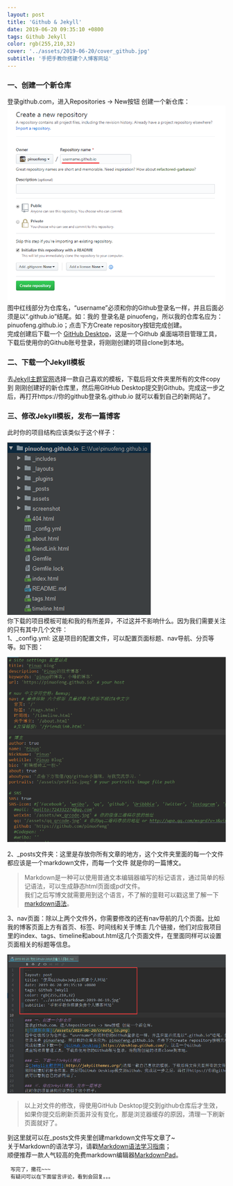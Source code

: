 ```yaml
---
layout: post
title: 'Github & Jekyll'
date: 2019-06-20 09:35:10 +0800
tags: Github Jekyll
color: rgb(255,210,32)
cover: '../assets/2019-06-20/cover_github.jpg'
subtitle: '手把手教你搭建个人博客网站'
---
```


### 一、创建一个新仓库 
登录github.com，进入Repositories -> New按钮 创建一个新仓库：     
![创建新仓库](/assets/2019-06-20/create_io.png)    
图中红线部分为仓库名，“username”必须和你的Github登录名一样，并且后面必须是以“.github.io”结尾。如：我的
登录名是 pinuofeng，所以我的仓库名应为：pinuofeng.github.io；点击下方Create repository按钮完成创建。    
完成创建后下载一个 [GitHub Desktop](https://desktop.github.com/)，这是一个Github
桌面端项目管理工具，下载后使用你的Github账号登录，将刚刚创建的项目clone到本地。    

### 二、下载一个Jekyll模板
去[Jekyll主题官网](http://jekyllthemes.org/)选择一款自己喜欢的模板，下载后将文件夹里所有的文件copy到
刚刚创建好的新仓库里，然后用GitHub Desktop提交到Github。完成这一步之后，再打开https://你的github登录名.github.io
就可以看到自己的新网站了。

### 三、修改Jekyll模板，发布一篇博客
此时你的项目结构应该类似于这个样子：     

![项目结构](/assets/2019-06-20/project_dir.png)      
你下载的项目模板可能和我的有所差异，不过这并不影响什么。因为我们需要关注的只有其中几个文件：       
1、_config.yml: 这是项目的配置文件，可以配置页面标题、nav导航、分页等等。如下图：    
  
![配置文件](/assets/2019-06-20/io_config.png)        

2、_posts文件夹：这里是存放你所有文章的地方，这个文件夹里面的每一个文件都应该是一个markdown文件，而每一个文件
就是你的一篇博文。    
>Markdown是一种可以使用普通文本编辑器编写的标记语言，通过简单的标记语法，可以生成静态html页面或pdf文件。     
我们之后写博文就需要用到这个语言，不了解的童鞋可以戳这里了解一下[markdown语法](https://www.jianshu.com/p/f3147a804368)。    

3、nav页面：除以上两个文件外，你需要修改的还有nav导航的几个页面。比如我的博客页面上方有首页、标签、时间线和关于博主
几个链接，他们对应我项目里的index、tags、timeline和about.html这几个页面文件，在里面同样可以设置页面相关的标题等信息。    

![项目结构](/assets/2019-06-20/page_config.png)      

>以上对文件的修改，得使用GitHub Desktop提交到github仓库后才生效，如果你提交后刷新页面并没有变化，那是浏览器缓存的原因，清理一下刷新页面就好了。     

到这里就可以在_posts文件夹里创建markdown文件写文章了~  
关于Markdown的语法学习，请戳[Markdown语法学习指南](https://pinuofeng.github.io/2019/06/20/Markdown.html)；    
顺便推荐一款人气较高的免费markdown编辑器[MarkdownPad](http://markdownpad.com/)。

      

     写完了，撒花~~~     
     有疑问可以在下面留言评论，看到会回复。。。     
     
